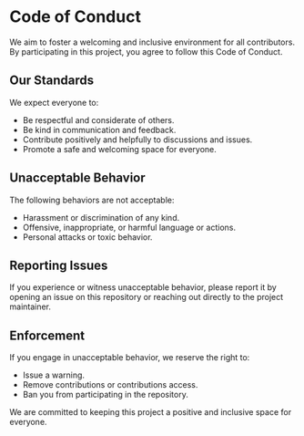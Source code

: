 # Code of Conduct

We aim to foster a welcoming and inclusive environment for all contributors. By participating in this project, you agree to follow this Code of Conduct. 

## Our Standards

We expect everyone to:
- Be respectful and considerate of others.
- Be kind in communication and feedback.
- Contribute positively and helpfully to discussions and issues.
- Promote a safe and welcoming space for everyone.

## Unacceptable Behavior

The following behaviors are not acceptable:
- Harassment or discrimination of any kind.
- Offensive, inappropriate, or harmful language or actions.
- Personal attacks or toxic behavior.

## Reporting Issues

If you experience or witness unacceptable behavior, please report it by opening an issue on this repository or reaching out directly to the project maintainer.

## Enforcement

If you engage in unacceptable behavior, we reserve the right to:
- Issue a warning.
- Remove contributions or contributions access.
- Ban you from participating in the repository.

We are committed to keeping this project a positive and inclusive space for everyone.
